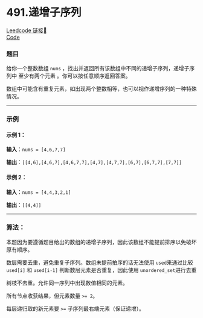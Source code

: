 # 491.递增子序列

[Leedcode 链接🔗](https://leetcode.cn/problems/non-decreasing-subsequences/description/)  
[Code](https://github.com/alstondu/lc/blob/main/491/491.cpp)

### 题目

给你一个整数数组 ```nums``` ，找出并返回所有该数组中不同的递增子序列，递增子序列中 至少有两个元素 。你可以按任意顺序返回答案。

数组中可能含有重复元素，如出现两个整数相等，也可以视作递增序列的一种特殊情况。

---

### 示例
#### 示例 1：

**输入**：```nums = [4,6,7,7]```

**输出**：```[[4,6],[4,6,7],[4,6,7,7],[4,7],[4,7,7],[6,7],[6,7,7],[7,7]]```

#### 示例 2：

**输入**：```nums = [4,4,3,2,1]```

**输出**：```[[4,4]]```

---

### 算法：

本题因为要遵循题目给出的数组的递增子序列，因此该数组不能提前排序以免破坏原有顺序。

数层需要去重，避免重复子序列。数组未提前拍序的话无法使用 ```used```来通过比较 ```used[i]``` 和 ```used[i-1]``` 判断数层元素是否重复，因此使用 ```unordered_set```进行去重

树枝不去重。允许同一序列中出现数值相同的元素。

所有节点收获结果，但元素数量 ```>= 2```。

每层递归取的新元素要 ```>=``` 子序列最右端元素（保证递增）。

